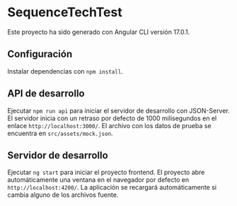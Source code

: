 # SequenceTechTest

Este proyecto ha sido generado con Angular CLI versión 17.0.1.

## Configuración

Instalar dependencias con `npm install`.

## API de desarrollo

Ejecutar `npm run api` para iniciar el servidor de desarrollo con JSON-Server.
El servidor inicia con un retraso por defecto de 1000 milisegundos en el enlace `http://localhost:3000/`.
El archivo con los datos de prueba se encuentra en `src/assets/mock.json`.

## Servidor de desarrollo

Ejecutar `ng start` para iniciar el proyecto frontend. El proyecto abre automáticamente una ventana en el navegador por defecto en `http://localhost:4200/`. La aplicación se recargará automáticamente si cambia alguno de los archivos fuente.
